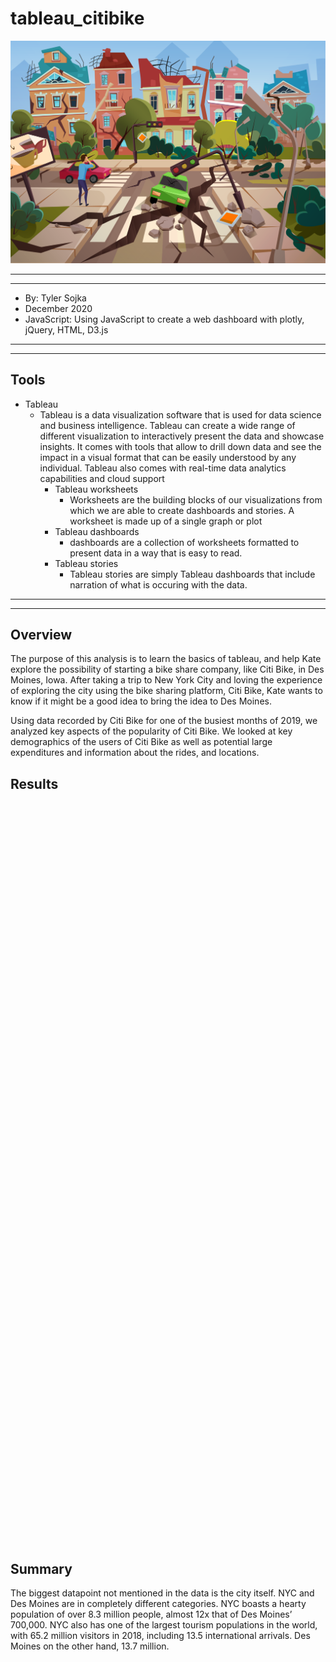 # tableau_citibike
![erfquake](images/vectorstock_22546890.png)


*****
*****

* By: Tyler Sojka
* December 2020
* JavaScript: Using JavaScript to create a web dashboard with plotly, jQuery, HTML, D3.js
  
*****
*****

## Tools

* Tableau
  * Tableau is a data visualization software that is used for data science and business intelligence. Tableau can create a wide range of different visualization to interactively present the data and showcase insights. It comes with tools that allow to drill down data and see the impact in a visual format that can be easily understood by any individual. Tableau also comes with real-time data analytics capabilities and cloud support
    * Tableau worksheets
      * Worksheets are the building blocks of our visualizations from which we are able to create dashboards and stories. A worksheet is made up of a single graph or plot
    * Tableau dashboards
      * dashboards are a collection of worksheets formatted to present data in a way that is easy to read.
    * Tableau stories
      * Tableau stories are simply Tableau dashboards that include narration of what is occuring with the data.

*****
*****

## Overview

The purpose of this analysis is to learn the basics of tableau, and help Kate explore the possibility of starting a bike share company, like Citi Bike, in Des Moines, Iowa. After taking a trip to New York City and loving the experience of exploring the city using the bike sharing platform, Citi Bike, Kate wants to know if it might be a good idea to bring the idea to Des Moines.

Using data recorded by Citi Bike for one of the busiest months of 2019, we analyzed key aspects of the popularity of Citi Bike. We looked at key demographics of the users of Citi Bike as well as potential large expenditures and information about the rides, and locations.

## Results

<script type='text/javascript' src='https://prod-useast-b.online.tableau.com/javascripts/api/viz_v1.js'></script><div class='tableauPlaceholder' style='width: 1777px; height: 1184px;'><object class='tableauViz' width='1777' height='1184' style='display:none;'><param name='host_url' value='https%3A%2F%2Fprod-useast-b.online.tableau.com%2F' /> <param name='embed_code_version' value='3' /> <param name='site_root' value='&#47;t&#47;tylersojka' /><param name='name' value='citibike&#47;CheckoutLengthsforUsers' /><param name='tabs' value='no' /><param name='toolbar' value='yes' /><param name='showAppBanner' value='false' /></object></div>


## Summary

The biggest datapoint not mentioned in the data is the city itself. NYC and Des Moines are in completely different categories. NYC boasts a hearty population of over 8.3 million people, almost 12x that of Des Moines’ 700,000. NYC also has one of the largest tourism populations in the world, with 65.2 million visitors in 2018, including 13.5 international arrivals. Des Moines on the other hand, 13.7 million.
